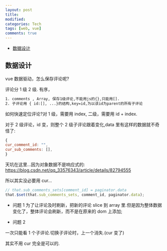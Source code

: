 ```yaml
---
layout: post
title:
modified:
categories: Tech
tags: [web, vue]
comments: true
---
```


<!-- TOC -->

- [数据设计](#数据设计)

<!-- /TOC -->

## 数据设计

vue 数据驱动，怎么保存评论呢?

评论分 1 级 2 级. 有序，

```sh
1. comments , Array, 保存1级评论,不能用js的{},只能用[].
2. 子评论用 { id:[], ...}的结构,key=id,为以该id为parent的所有子评论
```

如何快速定位评论?对 1 级，需要用 index, 二级，需要用 id + index.

对于 2 级评论，id 变，则整个 2 级子评论跟着变化,data 里有这样的数据就不奇怪了:

```js
{
cur_comment_id: "",
cur_sub_comments: [],
}
```

天坑在这里...因为对象数据不是响应式的:
<https://blog.csdn.net/qq_33576343/article/details/82794555>

所以其实没必要用 cur...

```js
// that.sub_comments_sets[comment_id] = paginator.data
that.$set(that.sub_comments_sets, comment_id, paginator.data);
```

- 问题 1
  为了让评论及时刷新，把新的评论 slice 到 array 里.但是因为整体数据变化了，整体评论会刷新，而不是在原来的 dom 上添加;

- 问题 2

一次只能看 1 个子评论.切换子评论时，上一个消失.(cur 变了)

其实不用 cur 完全是可以的.
